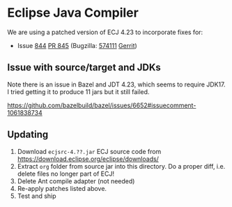 # Eclipse Java Compiler

We are using a patched version of ECJ 4.23 to incorporate fixes for:

* Issue [844](https://github.com/eclipse-jdt/eclipse.jdt.core/issues/844) [PR 845](https://github.com/eclipse-jdt/eclipse.jdt.core/pull/845)
  (Bugzilla: [574111](https://bugs.eclipse.org/bugs/show_bug.cgi?id=574111) [Gerrit](https://git.eclipse.org/r/c/jdt/eclipse.jdt.core/+/181728))


## Issue with source/target and JDKs

Note there is an issue in Bazel and JDT 4.23, which seems to require JDK17.
I tried getting it to produce 11 jars but it still failed.

https://github.com/bazelbuild/bazel/issues/6652#issuecomment-1061838734


## Updating

1. Download `ecjsrc-4.??.jar` ECJ source code from https://download.eclipse.org/eclipse/downloads/
2. Extract `org` folder from source jar into this directory.
   Do a proper diff, i.e. delete files no longer part of ECJ!
3. Delete Ant compile adapter (not needed)
4. Re-apply patches listed above.
5. Test and ship
